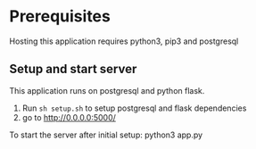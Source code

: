 Prerequisites
=============
Hosting this application requires python3, pip3 and postgresql


Setup and start server
-----
This application runs on postgresql and python flask.
1. Run `sh setup.sh` to setup postgresql and flask dependencies
2. go to http://0.0.0.0:5000/

To start the server after initial setup:
python3 app.py
